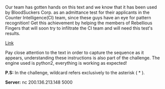 Our team has gotten hands on this text and we know that it has been used by BloodSuckers Corp. as an admittance test for their applicants in the Counter Intelligence(CI) team, since these guys have an eye for pattern recognition! Get this achievement by helping the members of Rebellious Fingers that will soon try to infiltrate the CI team and will need this test's results.

[Link](https://cloud.ufscar.br:8080/v1/AUTH_c93b694078064b4f81afd2266a502511/static.pwn2win.party/regexbaby_034fa13e17660024b26b6f570aa6b66bba446e2f837c052f012225190387bafa.tar.gz)



Pay close attention to the text in order to capture the sequence as it appears, understanding these instructions is also part of the challenge. The engine used is python2, everything is working as expected!

**P.S:** In the challenge, wildcard refers exclusively to the asterisk ( * ).

**Server:** nc 200.136.213.148 5000

